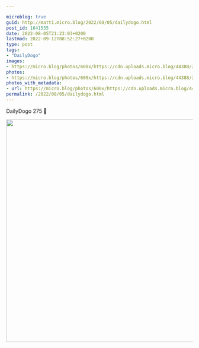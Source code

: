 ```yaml
---

microblog: true
guid: http://matti.micro.blog/2022/08/05/dailydogo.html
post_id: 1641535
date: 2022-08-05T21:23:03+0200
lastmod: 2022-09-12T08:52:27+0200
type: post
tags:
- "DailyDogo"
images:
- https://micro.blog/photos/600x/https://cdn.uploads.micro.blog/44388/2022/36d4409cf7.jpg
photos:
- https://micro.blog/photos/600x/https://cdn.uploads.micro.blog/44388/2022/36d4409cf7.jpg
photos_with_metadata:
- url: https://micro.blog/photos/600x/https://cdn.uploads.micro.blog/44388/2022/36d4409cf7.jpg
permalink: /2022/08/05/dailydogo.html
---
```

DailyDogo 275 🐶

<img src="/media/uploads/2022/36d4409cf7.jpg" width="600" height="600" alt="" />
